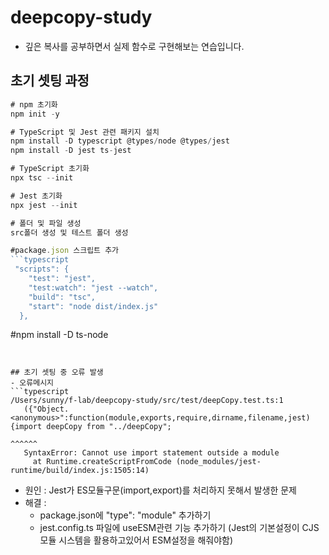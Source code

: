 # deepcopy-study
- 깊은 복사를 공부하면서 실제 함수로 구현해보는 연습입니다.

## 초기 셋팅 과정
```typescript
# npm 초기화
npm init -y

# TypeScript 및 Jest 관련 패키지 설치
npm install -D typescript @types/node @types/jest
npm install -D jest ts-jest

# TypeScript 초기화 
npx tsc --init

# Jest 초기화
npx jest --init

# 폴더 및 파일 생성
src폴더 생성 및 테스트 폴더 생성

#package.json 스크립트 추가
```typescript
 "scripts": {
    "test": "jest",
    "test:watch": "jest --watch",
    "build": "tsc",
    "start": "node dist/index.js"
  },
```

#npm install -D ts-node
```


## 초기 셋팅 중 오류 발생
- 오류메시지
```typescript
/Users/sunny/f-lab/deepcopy-study/src/test/deepCopy.test.ts:1
   ({"Object.<anonymous>":function(module,exports,require,dirname,filename,jest){import deepCopy from "../deepCopy";
                                                                                     ^^^^^^
   SyntaxError: Cannot use import statement outside a module
     at Runtime.createScriptFromCode (node_modules/jest-runtime/build/index.js:1505:14)
```
- 원인 : Jest가 ES모듈구문(import,export)를 처리하지 못해서 발생한 문제
- 해결 :
  - package.json에 "type": "module" 추가하기
  - jest.config.ts 파일에 useESM관련 기능 추가하기 (Jest의 기본설정이 CJS모듈 시스템을 활용하고있어서 ESM설정을 해줘야함)


  



